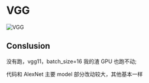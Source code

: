 # VGG

![VGG](https://cdn.jsdelivr.net/gh/hucorz/image-processing-by-dl/img/classification/VGG.webp)

## Conslusion

没有跑，vgg11，batch_size=16 我的渣 GPU 也跑不动;

代码和 AlexNet 主要 model 部分改动较大，其他基本一样